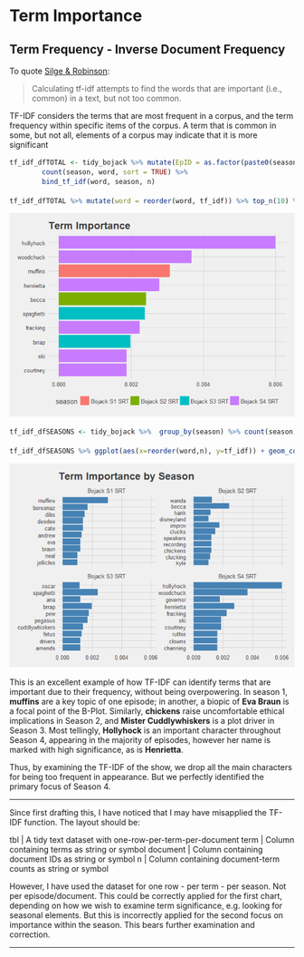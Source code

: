 
# Term Importance

## Term Frequency - Inverse Document Frequency

To quote [Silge & Robinson](https://www.tidytextmining.com/tfidf.html):

> Calculating tf-idf attempts to find the words that are important
> (i.e., common) in a text, but not too common.

TF-IDF considers the terms that are most frequent in a corpus, and the
term frequency within specific items of the corpus. A term that is
common in some, but not all, elements of a corpus may indicate that it
is more
significant

``` r
tf_idf_dfTOTAL <- tidy_bojack %>% mutate(EpID = as.factor(paste0(season_num, "x", episode_num))) %>%
        count(season, word, sort = TRUE) %>%
        bind_tf_idf(word, season, n)

tf_idf_dfTOTAL %>% mutate(word = reorder(word, tf_idf)) %>% top_n(10) %>% ggplot(aes(x=word, y=tf_idf, fill = season)) + geom_col() + coord_flip() + ggtitle("Term Importance") + ylab("TFIDF")
```

![](TFIDF_files/figure-gfm/unnamed-chunk-1-1.png)<!-- -->

``` r
tf_idf_dfSEASONS <- tidy_bojack %>%  group_by(season) %>% count(season, word, sort = TRUE) %>% bind_tf_idf(word, season, n) %>%  mutate(word = reorder(word, tf_idf)) %>% top_n(10) 

tf_idf_dfSEASONS %>% ggplot(aes(x=reorder(word,n), y=tf_idf)) + geom_col(fill = "steelblue") + coord_flip() + facet_wrap(~ season, scales = "free_y") + ggtitle("Term Importance by Season")
```

![](TFIDF_files/figure-gfm/unnamed-chunk-2-1.png)<!-- -->

This is an excellent example of how TF-IDF can identify terms that are
important due to their frequency, without being overpowering. In season
1, **muffins** are a key topic of one episode; in another, a biopic of
**Eva Braun** is a focal point of the B-Plot. Similarly, **chickens**
raise uncomfortable ethical implications in Season 2, and **Mister
Cuddlywhiskers** is a plot driver in Season 3. Most tellingly,
**Hollyhock** is an important character throughout Season 4, appearing
in the majority of episodes, however her name is marked with high
significance, as is **Henrietta**.

Thus, by examining the TF-IDF of the show, we drop all the main
characters for being too frequent in appearance. But we perfectly
identified the primary focus of Season 4.

-----

Since first drafting this, I have noticed that I may have misapplied the
TF-IDF function. The layout should be:

tbl | A tidy text dataset with one-row-per-term-per-document term |
Column containing terms as string or symbol document | Column containing
document IDs as string or symbol n | Column containing document-term
counts as string or symbol

However, I have used the dataset for one row - per term - per season.
Not per episode/document. This could be correctly applied for the first
chart, depending on how we wish to examine term significance,
e.g. looking for seasonal elements. But this is incorrectly applied for
the second focus on importance within the season. This bears further
examination and correction.

-----
